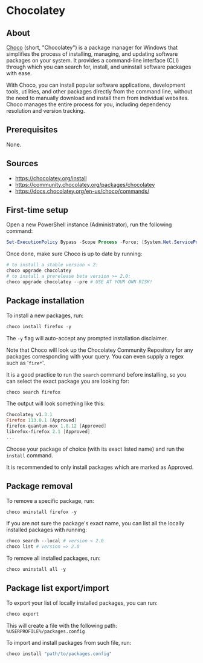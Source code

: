 # Chocolatey

## About

[Choco](https://chocolatey.org/) (short, "Chocolatey") is a package manager for Windows that simplifies the process of installing, managing, and updating software packages on your system. It provides a command-line interface (CLI) through which you can search for, install, and uninstall software packages with ease.

With Choco, you can install popular software applications, development tools, utilities, and other packages directly from the command line, without the need to manually download and install them from individual websites. Choco manages the entire process for you, including dependency resolution and version tracking.

## Prerequisites
None.

## Sources
* https://chocolatey.org/install
* https://community.chocolatey.org/packages/chocolatey
* https://docs.chocolatey.org/en-us/choco/commands/

## First-time setup
Open a new PowerShell instance (Administrator), run the following command:

```powershell
Set-ExecutionPolicy Bypass -Scope Process -Force; [System.Net.ServicePointManager]::SecurityProtocol = [System.Net.ServicePointManager]::SecurityProtocol -bor 3072; iex ((New-Object System.Net.WebClient).DownloadString('https://community.chocolatey.org/install.ps1'))
```

Once done, make sure Choco is up to date by running:

```powershell
# to install a stable version < 2:
choco upgrade chocolatey
# to install a prerelease beta version >= 2.0:
choco upgrade chocolatey --pre # USE AT YOUR OWN RISK!
```

## Package installation

To install a new packages, run:
```powershell
choco install firefox -y
```

The `-y` flag will auto-accept any prompted installation disclaimer.

Note that Choco will look up the Chocolatey Community Repository for any packages corresponding with your query. You can even supply a regex such as '`fire*`'.

It is a good practice to run the `search` command before installing, so you can select the exact package you are looking for:
```powershell
choco search firefox
```

The output will look something like this:
```PowerShell
Chocolatey v1.3.1
Firefox 113.0.1 [Approved]
firefox-quantum-nox 1.8.12 [Approved]
librefox-firefox 2.1 [Approved]
...
```

Choose your package of choice (with its exact listed name) and run the `install` command.

It is recommended to only install packages which are marked as Approved.

## Package removal

To remove a specific package, run:
```powershell
choco uninstall firefox -y
```

If you are not sure the package's exact name, you can list all the locally installed packages with running:
```powershell
choco search --local # version < 2.0
choco list # version => 2.0
```

To remove all installed packages, run:
```powershell
choco uninstall all -y
```

## Package list export/import

To export your list of locally installed packages, you can run:
```powershell
choco export
```

This will create a file with the following path: `%USERPROFILE%/packages.config`

To import and install packages from such file, run:
```powershell
choco install "path/to/packages.config"
```
